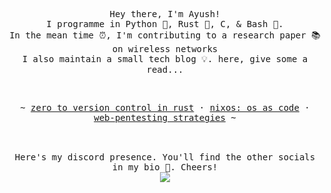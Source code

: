 <p align="center">
   <samp><br>
   Hey there, I'm Ayush!
   <br>
   I programme in Python 🐍, Rust 🦀, C, & Bash 🔌.<br>
   In the mean time ⏰, I'm contributing to a research paper 📚 on wireless networks<br>
   I also maintain a small tech blog 💡. here, give some a read...
   <br>
  
  
   </samp><br>
<p align="center"><samp> ~
   <a href="https://spirizeon.github.io/blog">zero to version control in rust</a>
   ·
   <a href="https://twitter.com/louihaa">nixos: os as code</a>
   ·
   <a href="https://www.linkedin.com/in/louise-heide-%C3%A5kerman-0954421a5/">web-pentesting strategies</a>
   ~ </samp><br><br>
   
</p>
</p>
<div align="center">
     <samp><br>
   Here's my discord presence. You'll find the other socials in my bio 🌿. Cheers!
   <br>
 <img src="https://discord-readme-badge.vercel.app/api?id=1031196479337013338" align='center' />
</div>
